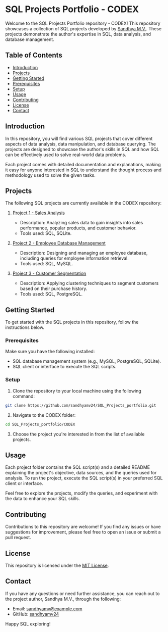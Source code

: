 # SQL Projects Portfolio - CODEX

Welcome to the SQL Projects Portfolio repository - CODEX! This repository showcases a collection of SQL projects developed by [Sandhya M.V.](https://github.com/sandhyamv24). These projects demonstrate the author's expertise in SQL, data analysis, and database management.

## Table of Contents

- [Introduction](#introduction)
- [Projects](#projects)
- [Getting Started](#getting-started)
- [Prerequisites](#prerequisites)
- [Setup](#setup)
- [Usage](#usage)
- [Contributing](#contributing)
- [License](#license)
- [Contact](#contact)

## Introduction

In this repository, you will find various SQL projects that cover different aspects of data analysis, data manipulation, and database querying. The projects are designed to showcase the author's skills in SQL and how SQL can be effectively used to solve real-world data problems.

Each project comes with detailed documentation and explanations, making it easy for anyone interested in SQL to understand the thought process and methodology used to solve the given tasks.

## Projects

The following SQL projects are currently available in the CODEX repository:

1. [Project 1 - Sales Analysis](https://github.com/sandhyamv24/SQL_Projects_portfolio/tree/main/CODEX/Project_1_Sales_Analysis)
   - Description: Analyzing sales data to gain insights into sales performance, popular products, and customer behavior.
   - Tools used: SQL, SQLite.

2. [Project 2 - Employee Database Management](https://github.com/sandhyamv24/SQL_Projects_portfolio/tree/main/CODEX/Project_2_Employee_Database_Management)
   - Description: Designing and managing an employee database, including queries for employee information retrieval.
   - Tools used: SQL, MySQL.

3. [Project 3 - Customer Segmentation](https://github.com/sandhyamv24/SQL_Projects_portfolio/tree/main/CODEX/Project_3_Customer_Segmentation)
   - Description: Applying clustering techniques to segment customers based on their purchase history.
   - Tools used: SQL, PostgreSQL.

## Getting Started

To get started with the SQL projects in this repository, follow the instructions below.

### Prerequisites

Make sure you have the following installed:

- SQL database management system (e.g., MySQL, PostgreSQL, SQLite).
- SQL client or interface to execute the SQL scripts.

### Setup

1. Clone the repository to your local machine using the following command:

```bash
git clone https://github.com/sandhyamv24/SQL_Projects_portfolio.git
```

2. Navigate to the CODEX folder:

```bash
cd SQL_Projects_portfolio/CODEX
```

3. Choose the project you're interested in from the list of available projects.

## Usage

Each project folder contains the SQL script(s) and a detailed README explaining the project's objective, data sources, and the queries used for analysis. To run the project, execute the SQL script(s) in your preferred SQL client or interface.

Feel free to explore the projects, modify the queries, and experiment with the data to enhance your SQL skills.

## Contributing

Contributions to this repository are welcome! If you find any issues or have suggestions for improvement, please feel free to open an issue or submit a pull request.

## License

This repository is licensed under the [MIT License](https://github.com/sandhyamv24/SQL_Projects_portfolio/blob/main/LICENSE).

## Contact

If you have any questions or need further assistance, you can reach out to the project author, Sandhya M.V., through the following:

- Email: sandhyamv@example.com
- GitHub: [sandhyamv24](https://github.com/sandhyamv24)

Happy SQL exploring!
